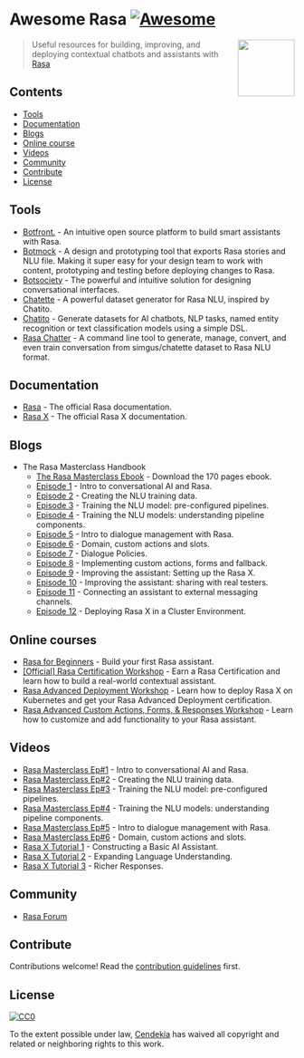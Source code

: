 # Awesome Rasa [![Awesome](https://awesome.re/badge.svg)](https://awesome.re)

[<img src="rasa-logo.svg" align="right" width="100">](https://rasa.com)

> Useful resources for building, improving, and deploying contextual chatbots and assistants with [Rasa](https://rasa.com)

## Contents
  - [Tools](#tools)
  - [Documentation](#documentation)
  - [Blogs](#blogs)
  - [Online course](#online-courses)
  - [Videos](#videos)
  - [Community](#community)
  - [Contribute](#contribute)
  - [License](#license)

## Tools
- [Botfront.](https://botfront.io) - An intuitive open source platform to build smart assistants with Rasa.
- [Botmock](https://botmock.com) - A design and prototyping tool that exports Rasa stories and NLU file. Making it super easy for your design team to work with content, prototyping and testing before deploying changes to Rasa.
- [Botsociety](https://botsociety.io/) - The powerful and intuitive solution for designing conversational interfaces.
- [Chatette](https://github.com/SimGus/Chatette) - A powerful dataset generator for Rasa NLU, inspired by Chatito.
- [Chatito](https://github.com/rodrigopivi/Chatito) - Generate datasets for AI chatbots, NLP tasks, named entity recognition or text classification models using a simple DSL.
- [Rasa Chatter](https://github.com/cendekia/rasa-chatter) - A command line tool to generate, manage, convert, and even train conversation from simgus/chatette dataset to Rasa NLU format.

## Documentation
- [Rasa](https://rasa.com/docs/rasa) - The official Rasa documentation.
- [Rasa X](https://rasa.com/docs/rasa-x) - The official Rasa X documentation.

## Blogs
- The Rasa Masterclass Handbook
  - [The Rasa Masterclass Ebook](https://info.rasa.com/masterclass-ebook) - Download the 170 pages ebook.
  - [Episode 1](https://blog.rasa.com/the-rasa-masterclass-handbook-episode-1/?utm_source=awesome-rasa) - Intro to conversational AI and Rasa.
  - [Episode 2](https://blog.rasa.com/the-rasa-masterclass-handbook-episode-2/?utm_source=awesome-rasa) - Creating the NLU training data.
  - [Episode 3](https://blog.rasa.com/the-rasa-masterclass-handbook-episode-3/?utm_source=awesome-rasa) - Training the NLU model: pre-configured pipelines.
  - [Episode 4](https://blog.rasa.com/the-rasa-masterclass-handbook-episode-4/?utm_source=awesome-rasa) - Training the NLU models: understanding pipeline components. 
  - [Episode 5](https://blog.rasa.com/the-rasa-masterclass-handbook-episode-5/?utm_source=awesome-rasa) - Intro to dialogue management with Rasa.
  - [Episode 6](https://blog.rasa.com/the-rasa-masterclass-handbook-episode-6/?utm_source=awesome-rasa) - Domain, custom actions and slots.
  - [Episode 7](https://blog.rasa.com/the-rasa-masterclass-handbook-episode-7/?utm_source=awesome-rasa) - Dialogue Policies.
  - [Episode 8](https://blog.rasa.com/the-rasa-masterclass-handbook-episode-8/?utm_source=awesome-rasa) - Implementing custom actions, forms and fallback.
  - [Episode 9](https://blog.rasa.com/the-rasa-masterclass-handbook-episode-9/?utm_source=awesome-rasa) - Improving the assistant: Setting up the Rasa X.
  - [Episode 10](https://blog.rasa.com/the-rasa-masterclass-handbook-episode-10/?utm_source=awesome-rasa) - Improving the assistant: sharing with real testers.
  - [Episode 11](https://blog.rasa.com/the-rasa-masterclass-handbook-episode-11/?utm_source=awesome-rasa) - Connecting an assistant to external messaging channels.
  - [Episode 12](https://blog.rasa.com/the-rasa-masterclass-handbook-episode-12/?utm_source=awesome-rasa) - Deploying Rasa X in a Cluster Environment.

## Online courses
- [Rasa for Beginners](https://www.udemy.com/course/rasa-for-beginners/) - Build your first Rasa assistant.
- [[Official] Rasa Certification Workshop](https://www.udemy.com/course/rasa-certification-workshop/) - Earn a Rasa Certification and learn how to build a real-world contextual assistant.
- [Rasa Advanced Deployment Workshop](https://www.udemy.com/course/rasa-advanced-deployment-workshop/) - Learn how to deploy Rasa X on Kubernetes and get your Rasa Advanced Deployment certification.
- [Rasa Advanced Custom Actions, Forms, & Responses Workshop](https://www.udemy.com/course/rasa-advanced-custom-actions-forms-responses-workshop/) - Learn how to customize and add functionality to your Rasa assistant.

## Videos
- [Rasa Masterclass Ep#1](https://youtu.be/-F6h43DRpcU) - Intro to conversational AI and Rasa.
- [Rasa Masterclass Ep#2](https://youtu.be/k5UeywXA28k) - Creating the NLU training data.
- [Rasa Masterclass Ep#3](https://youtu.be/seBN1gMJN0U) - Training the NLU model: pre-configured pipelines.
- [Rasa Masterclass Ep#4](https://youtu.be/ET1k9OrsfYQ) - Training the NLU models: understanding pipeline components.
- [Rasa Masterclass Ep#5](https://youtu.be/WoTmnN2EMdo) - Intro to dialogue management with Rasa.
- [Rasa Masterclass Ep#6](https://youtu.be/W7jdIeyIPcU) - Domain, custom actions and slots.
- [Rasa X Tutorial 1](https://www.youtube.com/watch?v=POcgUi34Aow) - Constructing a Basic AI Assistant.
- [Rasa X Tutorial 2](https://youtu.be/8Sc7-AiY0fg) - Expanding Language Understanding.
- [Rasa X Tutorial 3](https://youtu.be/6Pghab6b28E) - Richer Responses.

## Community
- [Rasa Forum](https://forum.rasa.com)

## Contribute
Contributions welcome! Read the [contribution guidelines](contributing.md) first.

## License
[![CC0](http://mirrors.creativecommons.org/presskit/buttons/88x31/svg/cc-zero.svg)](https://creativecommons.org/publicdomain/zero/1.0/)

To the extent possible under law, [Cendekia](https://github.com/cendekia) has waived all copyright and related or neighboring rights to this work.
